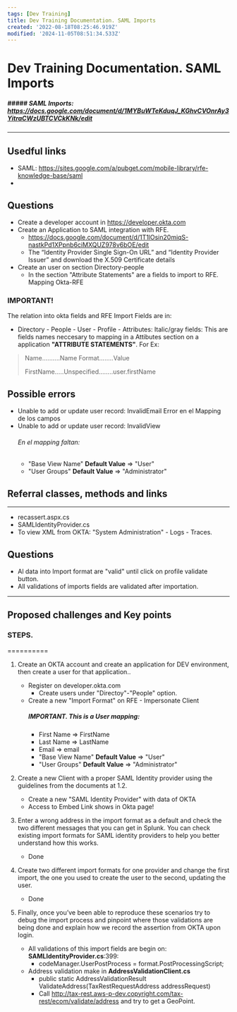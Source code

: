 ```yaml
---
tags: [Dev Training]
title: Dev Training Documentation. SAML Imports
created: '2022-08-18T08:25:46.919Z'
modified: '2024-11-05T08:51:34.533Z'
---
```


# Dev Training Documentation. SAML Imports

##### ##### SAML Imports: https://docs.google.com/document/d/1MYBuWTeKduqJ_KGhvCVOnrAy3YitraCWzUBTCVCkKNk/edit

*****************************
## Usedful links
- SAML: https://sites.google.com/a/pubget.com/mobile-library/rfe-knowledge-base/saml
-

## Questions
- Create a developer account in https://developer.okta.com
- Create an Application to SAML integration with RFE.
    + https://docs.google.com/document/d/1T1lOsin20miqS-nastkPd1XPpnb6ciMXQUZ978v6bOE/edit
    + The “Identity Provider Single Sign-On URL” and “Identity Provider Issuer” and download the X.509 Certificate details
- Create an user on section Directory-people
    + In the section "Attribute Statements" are a fields to import to RFE. Mapping Okta-RFE

### IMPORTANT!
The relation into okta fields and RFE Import Fields are in:
* Directory - People - User - Profile - Attributes: Italic/gray fields: This are fields names neccesary to mapping in a Attibutes section on a application **"ATTRIBUTE STATEMENTS"**. For Ex:
>Name..........Name Format........Value
>
>FirstName.....Unspecified........user.firstName


## Possible errors

+ Unable to add or update user record: InvalidEmail
    Error en el Mapping de los campos
+ Unable to add or update user record: InvalidView
    ###### En el mapping faltan:
    - "Base View Name" **Default Value** => "User"
    - "User Groups"    **Default Value** => "Administrator"



## Referral classes, methods and links
*****************************
+ recassert.aspx.cs
+ SAMLIdentityProvider.cs
+ To view XML from OKTA: "System Administration" - Logs - Traces.

## Questions
+ Al data into Import format are "valid" until click on profile validate button.
+ All validations of imports fields are validated after importation.


****************************************************
## Proposed challenges and Key points

### STEPS.
==========
1. Create an OKTA account and create an application for DEV environment, then create a user for that application..
    - Register on developer.okta.com
        * Create users under "Directoy"-"People" option.
    - Create a new "Import Format" on RFE - Impersonate Client
        ##### IMPORTANT. This is a User mapping:
        - First Name => FirstName
        - Last Name => LastName
        - Email => email
        - "Base View Name" **Default Value** => "User"
        - "User Groups"    **Default Value** => "Administrator"

2. Create a new Client with a proper SAML Identity provider using the guidelines from the documents at 1.2.
    - Create a new "SAML Identity Provider" with data of OKTA
    - Access to Embed Link shows in Okta page!

3. Enter a wrong address in the import format as a default and check the two different messages that you can get in Splunk. You can check existing import formats for SAML identity providers to help you better understand how this works.
    - Done
    
4. Create two different import formats for one provider and change the first import, the one you used to create the user to the second, updating the user.
    - Done
5. Finally, once you’ve been able to reproduce these scenarios try to debug the import process and pinpoint where those validations are being done and explain how we record the assertion from OKTA upon login.
    - All validations of this import fields are begin on: **SAMLIdentityProvider.cs**:399: 
        * codeManager.UserPostProcess = format.PostProcessingScript;
    - Address validation make in **AddressValidationClient.cs** 
        * public static AddressValidationResult ValidateAddress(TaxRestRequestAddress addressRequest)
        * Call http://tax-rest.aws-p-dev.copyright.com/tax-rest/ecom/validate/address and try to get a GeoPoint.
